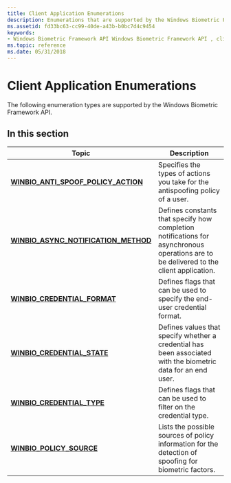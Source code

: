 ```yaml
---
title: Client Application Enumerations
description: Enumerations that are supported by the Windows Biometric Framework API.
ms.assetid: fd33bc63-cc99-40de-a43b-b0bc7d4c9454
keywords:
- Windows Biometric Framework API Windows Biometric Framework API , client application enumerations
ms.topic: reference
ms.date: 05/31/2018
---
```


# Client Application Enumerations

The following enumeration types are supported by the Windows Biometric Framework API.

## In this section



| Topic                                                                                      | Description                                                                                                                                       |
|--------------------------------------------------------------------------------------------|---------------------------------------------------------------------------------------------------------------------------------------------------|
| [**WINBIO\_ANTI\_SPOOF\_POLICY\_ACTION**](winbio-anti-spoof-policy-action.md)<br/>  | Specifies the types of actions you take for the antispoofing policy of a user. <br/>                                                        |
| [**WINBIO\_ASYNC\_NOTIFICATION\_METHOD**](/windows/desktop/api/Winbio/ne-winbio-winbio_async_notification_method)<br/> | Defines constants that specify how completion notifications for asynchronous operations are to be delivered to the client application.<br/> |
| [**WINBIO\_CREDENTIAL\_FORMAT**](winbio-credential-format.md)<br/>                  | Defines flags that can be used to specify the end-user credential format.<br/>                                                              |
| [**WINBIO\_CREDENTIAL\_STATE**](winbio-credential-state.md)<br/>                    | Defines values that specify whether a credential has been associated with the biometric data for an end user.<br/>                          |
| [**WINBIO\_CREDENTIAL\_TYPE**](winbio-credential-type.md)<br/>                      | Defines flags that can be used to filter on the credential type.<br/>                                                                       |
| [**WINBIO\_POLICY\_SOURCE**](winbio-policy-source.md)<br/>                          | Lists the possible sources of policy information for the detection of spoofing for biometric factors.<br/>                                  |



 

 

 





